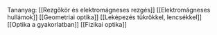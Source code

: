 Tananyag:
[[Rezgőkör és elektromágneses rezgés]]
[[Elektromágneses hullámok]]
[[Geometriai optika]]
[[Leképezés tükrökkel, lencsékkel]]
[[Optika a gyakorlatban]]
[[Fizikai optika]]

